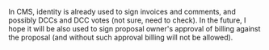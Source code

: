 In CMS, identity is already used to sign invoices and comments, and possibly DCCs and DCC votes (not sure, need to check). In the future, I hope it will be also used to sign proposal owner's approval of billing against the proposal (and without such approval billing will not be allowed).
